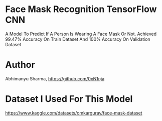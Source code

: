 # Face Mask Recognition TensorFlow CNN
A Model To Predict If A Person Is Wearing A Face Mask Or Not. Achieved 99.47% Accuracy On Train Dataset And 100% Accuracy On Validation Dataset
# Author
Abhimanyu Sharma, https://github.com/0xN1nja
# Dataset I Used For This Model
https://www.kaggle.com/datasets/omkargurav/face-mask-dataset
